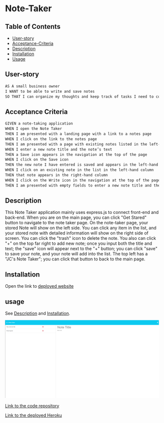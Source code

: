 # Note-Taker

## Table of Contents

- [User-story](#user-story)
- [Acceptance-Criteria](#acceptance-criteria)
- [Description](#description)
- [Installation](#installation)
- [Usage](#usage)

## User-story

```md
AS A small business owner
I WANT to be able to write and save notes
SO THAT I can organize my thoughts and keep track of tasks I need to complete
```

## Acceptance Criteria

```md
GIVEN a note-taking application
WHEN I open the Note Taker
THEN I am presented with a landing page with a link to a notes page
WHEN I click on the link to the notes page
THEN I am presented with a page with existing notes listed in the left-hand column, plus empty fields to enter a new note title and the note’s text in the right-hand column
WHEN I enter a new note title and the note’s text
THEN a Save icon appears in the navigation at the top of the page
WHEN I click on the Save icon
THEN the new note I have entered is saved and appears in the left-hand column with the other existing notes
WHEN I click on an existing note in the list in the left-hand column
THEN that note appears in the right-hand column
WHEN I click on the Write icon in the navigation at the top of the page
THEN I am presented with empty fields to enter a new note title and the note’s text in the right-hand column
```

## Description


This Note Taker application mainly uses express.js to connect front-end and back-end. When you are on the main page, you can click "Get Stared" button to navigate to the note taker page. On the note-taker page, your stored Note will show on the left side. You can click any item in the list, and your stored note with detailed information will show on the right side of screen. You can click the "trash" icon to delete the note. You also can click "+" on the top far right to add new note; once you input both the title and text; the "save" icon will appear next to the "+" button; you can click "save" to save your note, and your note will add into the list. The top left has a "JC's Note Taker"; you can click that button to back to the main page.


## Installation

Open the link to [deployed website](https://note-taker-cj-b9f86cc37802.herokuapp.com/)

## usage

See [Description](#description) and [Installation](#installation).


![screenshot](https://github.com/CQlove/Note-Taker/blob/main/Develop/public/assets/screenshot/Screenshot%20.png)

[Link to the code repository](https://github.com/CQlove/Note-Taker)

[Link to the deployed Heroku](https://note-taker-cj-b9f86cc37802.herokuapp.com)

